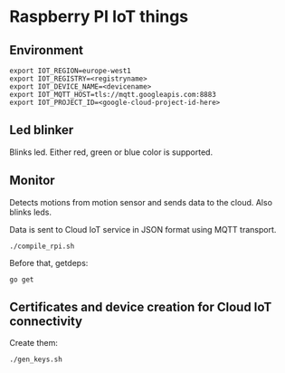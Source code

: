 # Raspberry PI IoT things

## Environment
```
export IOT_REGION=europe-west1
export IOT_REGISTRY=<registryname>
export IOT_DEVICE_NAME=<devicename>
export IOT_MQTT_HOST=tls://mqtt.googleapis.com:8883
export IOT_PROJECT_ID=<google-cloud-project-id-here>
```
## Led blinker

Blinks led. Either red, green or blue color is supported.

## Monitor

Detects motions from motion sensor and sends data to the cloud. Also blinks leds.

Data is sent to Cloud IoT service in JSON format using MQTT transport.

```
./compile_rpi.sh
```

Before that, getdeps:
```
go get
```

## Certificates and device creation for Cloud IoT connectivity

Create them:
```
./gen_keys.sh
```